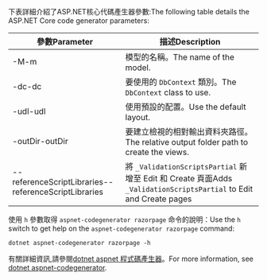 <a name="codegenerator"></a><span data-ttu-id="43b66-101">下表詳細介紹了ASP.NET核心代碼產生器參數:</span><span class="sxs-lookup"><span data-stu-id="43b66-101">The following table details the ASP.NET Core code generator parameters:</span></span>

| <span data-ttu-id="43b66-102">參數</span><span class="sxs-lookup"><span data-stu-id="43b66-102">Parameter</span></span>               | <span data-ttu-id="43b66-103">描述</span><span class="sxs-lookup"><span data-stu-id="43b66-103">Description</span></span>|
| ----------------- | ------------ |
| <span data-ttu-id="43b66-104">-M</span><span class="sxs-lookup"><span data-stu-id="43b66-104">-m</span></span>  | <span data-ttu-id="43b66-105">模型的名稱。</span><span class="sxs-lookup"><span data-stu-id="43b66-105">The name of the model.</span></span> |
| <span data-ttu-id="43b66-106">-dc</span><span class="sxs-lookup"><span data-stu-id="43b66-106">-dc</span></span>  | <span data-ttu-id="43b66-107">要使用的 `DbContext` 類別。</span><span class="sxs-lookup"><span data-stu-id="43b66-107">The `DbContext` class to use.</span></span> |
| <span data-ttu-id="43b66-108">-udl</span><span class="sxs-lookup"><span data-stu-id="43b66-108">-udl</span></span> | <span data-ttu-id="43b66-109">使用預設的配置。</span><span class="sxs-lookup"><span data-stu-id="43b66-109">Use the default layout.</span></span> |
| <span data-ttu-id="43b66-110">-outDir</span><span class="sxs-lookup"><span data-stu-id="43b66-110">-outDir</span></span> | <span data-ttu-id="43b66-111">要建立檢視的相對輸出資料夾路徑。</span><span class="sxs-lookup"><span data-stu-id="43b66-111">The relative output folder path to create the views.</span></span> |
| <span data-ttu-id="43b66-112">--referenceScriptLibraries</span><span class="sxs-lookup"><span data-stu-id="43b66-112">--referenceScriptLibraries</span></span> | <span data-ttu-id="43b66-113">將 `_ValidationScriptsPartial` 新增至 Edit 和 Create 頁面</span><span class="sxs-lookup"><span data-stu-id="43b66-113">Adds `_ValidationScriptsPartial` to Edit and Create pages</span></span> |

<span data-ttu-id="43b66-114">使用 `h` 參數取得 `aspnet-codegenerator razorpage` 命令的說明：</span><span class="sxs-lookup"><span data-stu-id="43b66-114">Use the `h` switch to get help on the `aspnet-codegenerator razorpage` command:</span></span>

```dotnetcli
dotnet aspnet-codegenerator razorpage -h
```

<span data-ttu-id="43b66-115">有關詳細資訊,請參閱[dotnet aspnet 程式碼產生器](xref:fundamentals/tools/dotnet-aspnet-codegenerator)。</span><span class="sxs-lookup"><span data-stu-id="43b66-115">For more information, see [dotnet aspnet-codegenerator](xref:fundamentals/tools/dotnet-aspnet-codegenerator).</span></span>

